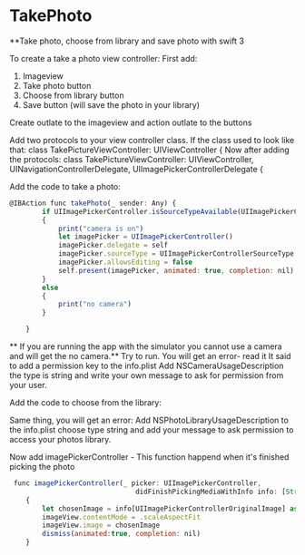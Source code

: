 # TakePhoto
**Take photo, choose from library and save photo with swift 3 

To create a take a photo view controller:
First add:
1. Imageview
2. Take photo button
3. Choose from library button
4. Save button (will save the photo in your library)

Create outlate to the imageview and action outlate to the buttons

Add two protocols to your view controller class.
If the class used to look like that:
class TakePictureViewController: UIViewController {
Now after adding the protocols:
class TakePictureViewController: UIViewController, UINavigationControllerDelegate, UIImagePickerControllerDelegate {

Add the code to take a photo:
```javascript
@IBAction func takePhoto(_ sender: Any) {
        if UIImagePickerController.isSourceTypeAvailable(UIImagePickerControllerSourceType.camera)
        {
            print("camera is on")
            let imagePicker = UIImagePickerController()
            imagePicker.delegate = self
            imagePicker.sourceType = UIImagePickerControllerSourceType.camera
            imagePicker.allowsEditing = false
            self.present(imagePicker, animated: true, completion: nil)
        }
        else
        {
            print("no camera")
        }

    }
```
** If you are running the app with the simulator you cannot use a camera and will get the no camera.**
Try to run.
You will get an error- read it
It said to add a permission key to the info.plist
Add NSCameraUsageDescription the type is string and write your own message to ask for permission from your user.

Add the code to choose from the library:

Same thing, you will get an error:
Add NSPhotoLibraryUsageDescription to the info.plist choose type string and add your message to ask permission to access your photos library.

Now add imagePickerController - This function happend when it's finished picking the photo
```javascript
 func imagePickerController(_ picker: UIImagePickerController,
                               didFinishPickingMediaWithInfo info: [String : AnyObject])
    {
        let chosenImage = info[UIImagePickerControllerOriginalImage] as! UIImage 
        imageView.contentMode = .scaleAspectFit 
        imageView.image = chosenImage 
        dismiss(animated:true, completion: nil) 
    }
```

